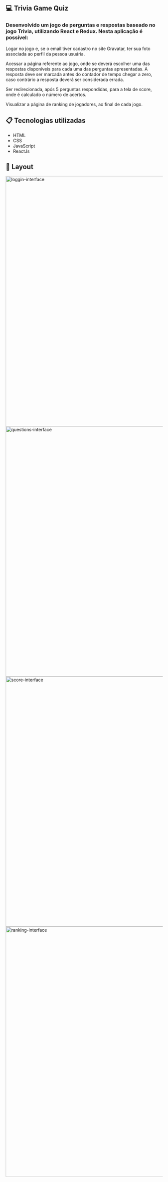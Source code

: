 ## 💻 Trivia Game Quiz

<h3>  Desenvolvido um jogo de perguntas e respostas baseado no jogo Trivia,  utilizando React e Redux. Nesta aplicação é possível: </h3>
    <p>Logar no jogo e, se o email tiver cadastro no site Gravatar, ter sua foto associada ao perfil da pessoa usuária.</p>
     <p>Acessar a página referente ao jogo, onde se deverá escolher uma das respostas disponíveis para cada uma das perguntas apresentadas. A resposta deve ser marcada antes do contador de tempo chegar a zero, caso contrário a resposta deverá ser considerada errada.</p>
    <p>  Ser redirecionada, após 5 perguntas respondidas, para a tela de score, onde é calculado o número de acertos.</p>
    <p>  Visualizar a página de ranking de jogadores, ao final de cada jogo.</p>

## 📋 Tecnologias utilizadas

- HTML
- CSS
- JavaScript
- ReactJs

## 🎨 Layout

<img href="https://uploaddeimagens.com.br/images/004/019/005/full/Screenshot_20220912_114100.png?1662993684" alt="loggin-interface" title="layout-interface" src="https://uploaddeimagens.com.br/images/004/019/005/full/Screenshot_20220912_114100.png?1662993684" width="800">


<img href="https://uploaddeimagens.com.br/images/004/018/993/full/Screenshot_20220912_105027.png?1662993448" alt="questions-interface" title="layout-interface" src="https://uploaddeimagens.com.br/images/004/018/993/full/Screenshot_20220912_105027.png?1662993448" width="800">


<img href="https://uploaddeimagens.com.br/images/004/019/025/original/Screenshot_20220912_114455.png?1662994071" alt="score-interface" title="layout-interface" src="https://uploaddeimagens.com.br/images/004/019/025/original/Screenshot_20220912_114455.png?1662994071" width="800">

<img href="https://uploaddeimagens.com.br/images/004/019/023/original/Screenshot_20220912_114557.png?1662993972" alt="ranking-interface" title="layout-interface" src="https://uploaddeimagens.com.br/images/004/019/023/original/Screenshot_20220912_114557.png?1662993972" width="800">
